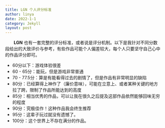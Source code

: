 ```yaml
---
title: LGN 个人评分标准
author: linya
date: 2022-1-1
category: Jekyll
layout: post
---
```


&ensp;&ensp;&ensp;&ensp;**LGN** 也有一套完整的评分标准，或者说是评分机制。以下是我针对不同分数段给出的大致评价与参考，有些作品可能个人偏差较大，每个人只要坚守自己心中的作品评分即可。

- 60分以下：游戏体验很差
- 60 - 65分：能玩，但是游戏非常普通
- 70 - 77.5分：算是有能看得过去的剧情了，但是作品有非常明显的缺陷
- 80分：已经算得上神作了（廉价意味），可能在立意上、或者某种关键的地方拉了跨，限制了作品所能达到的高度
- 85分：相当优秀的作品，可以让我在很久之后提及这部作品依然能够回味无穷的程度
- 90分：究极佳作！这种作品我会终生推荐
- 95分：这辈子玩过就没有遗憾了。
- 100分：这个世界上不存在满分的作品。